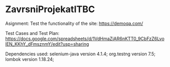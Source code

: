 # ZavrsniProjekatITBC
Asignment: Test the functionality of the site: https://demoqa.com/

Test Cases and Test Plan: https://docs.google.com/spreadsheets/d/1VdHmaZiAR6nKTT0_9CbFzZ6LvolEN_KKhY_dFmsznmY/edit?usp=sharing

Dependencies used: selenium-java version 4.1.4; org.testng version 7.5; lombok version 1.18.24; 
